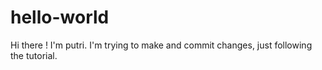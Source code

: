 # hello-world

Hi there !
I'm putri. I'm trying to make and commit changes, just following the tutorial.
